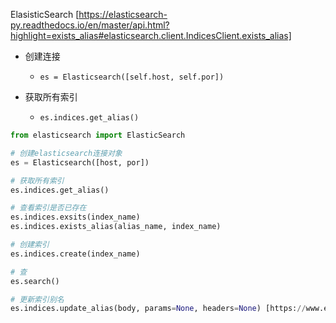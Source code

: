 ElasisticSearch [https://elasticsearch-py.readthedocs.io/en/master/api.html?highlight=exists_alias#elasticsearch.client.IndicesClient.exists_alias]

- 创建连接
  - `es = Elasticsearch([self.host, self.por])`

- 获取所有索引
  - `es.indices.get_alias()`

```python
from elasticsearch import ElasticSearch

# 创建elasticsearch连接对象
es = Elasticsearch([host, por])

# 获取所有索引
es.indices.get_alias()

# 查看索引是否已存在
es.indices.exsits(index_name)
es.indices.exists_alias(alias_name, index_name)

# 创建索引
es.indices.create(index_name)

# 查
es.search()

# 更新索引别名
es.indices.update_alias(body, params=None, headers=None) [https://www.elastic.co/guide/en/elasticsearch/reference/master/indices-aliases.html]

```



